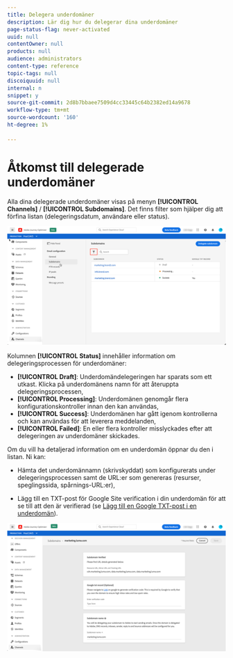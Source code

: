 ```yaml
---
title: Delegera underdomäner
description: Lär dig hur du delegerar dina underdomäner
page-status-flag: never-activated
uuid: null
contentOwner: null
products: null
audience: administrators
content-type: reference
topic-tags: null
discoiquuid: null
internal: n
snippet: y
source-git-commit: 2d8b7bbaee7509d4cc33445c64b2382ed14a9678
workflow-type: tm+mt
source-wordcount: '160'
ht-degree: 1%

---
```



# Åtkomst till delegerade underdomäner

Alla dina delegerade underdomäner visas på menyn **[!UICONTROL Channels]** / **[!UICONTROL Subdomains]**. Det finns filter som hjälper dig att förfina listan (delegeringsdatum, användare eller status).

![](../assets/subdomain-list.png)

Kolumnen **[!UICONTROL Status]** innehåller information om delegeringsprocessen för underdomäner:

* **[!UICONTROL Draft]**: Underdomändelegeringen har sparats som ett utkast. Klicka på underdomänens namn för att återuppta delegeringsprocessen,
* **[!UICONTROL Processing]**: Underdomänen genomgår flera konfigurationskontroller innan den kan användas,
* **[!UICONTROL Success]**: Underdomänen har gått igenom kontrollerna och kan användas för att leverera meddelanden,
* **[!UICONTROL Failed]**: En eller flera kontroller misslyckades efter att delegeringen av underdomäner skickades.

Om du vill ha detaljerad information om en underdomän öppnar du den i listan. Ni kan:

* Hämta det underdomännamn (skrivskyddat) som konfigurerats under delegeringsprocessen samt de URL:er som genereras (resurser, speglingssida, spårnings-URL:er),

* Lägg till en TXT-post för Google Site verification i din underdomän för att se till att den är verifierad (se [Lägg till en Google TXT-post i en underdomän](google-txt.md)).

![](../assets/subdomain-delegated.png)

